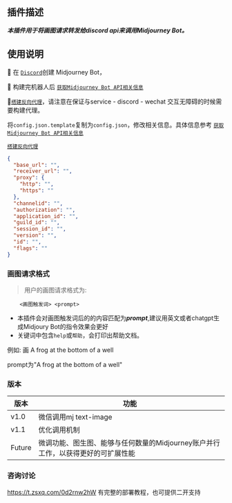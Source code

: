 ## 插件描述

***本插件用于将画图请求转发给discord api来调用Midjourney Bot。***

## 使用说明

📌 在 [`Discord`](https://articles.zsxq.com/id_galu3lqwcog9.html)创建 Midjourney Bot，

📌 构建完机器人后 [`获取Midjourney Bot API相关信息`](https://articles.zsxq.com/id_5isuec94bk6m.html) 

📌[`搭建反向代理`](https://wx.zsxq.com/dweb2/index/footprint/585252181521214)，请注意在保证与service - discord - wechat 交互无障碍的时候需要构建代理。



将`config.json.template`复制为`config.json`，修改相关信息。具体信息参考 
[`获取Midjourney Bot API相关信息`](https://articles.zsxq.com/id_5isuec94bk6m.html) 

[`搭建反向代理`](https://wx.zsxq.com/dweb2/index/footprint/585252181521214)

```json
{
  "base_url": "",
  "receiver_url": "",
  "proxy": {
    "http": "",
    "https": ""
  },
  "channelid": "",
  "authorization": "",
  "application_id": "",
  "guild_id": "",
  "session_id": "",
  "version": "",
  "id": "",
  "flags": ""
}
```

> 

### 画图请求格式

> 用户的画图请求格式为:

```
    <画图触发词> <prompt> 
```

- 本插件会对画图触发词后的的内容匹配为***prompt***,建议用英文或者chatgpt生成Midjoury Bot的指令效果会更好
- 关键词中包含`help`或`帮助`，会打印出帮助文档。

例如: 画 A frog at the bottom of a well

prompt为"A frog at the bottom of a well"

### 版本

| 版本   | 功能                                                         |
| ------ | ------------------------------------------------------------ |
| v1.0   | 微信调用mj text-image                                        |
| v1.1   | 优化调用机制                                                 |
| Future | 微调功能、图生图、能够与任何数量的Midjourney账户并行工作，以获得更好的可扩展性能 |

### 

### 咨询讨论

https://t.zsxq.com/0d2rnw2hW 有完整的部署教程，也可提供二开支持
